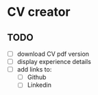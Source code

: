 # CV creator

## TODO

- [ ] download CV pdf version
- [ ] display experience details
- [ ] add links to:
  - [ ] Github
  - [ ] Linkedin

